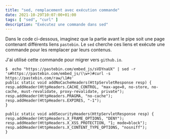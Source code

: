 ```yaml
---
title: "sed, remplacement avec exécution commande"
date: 2021-10-29T10:07:00+01:00
tags: [ "sed", "curl" ]
description: "Exécutez une commande dans sed"
---
```


Dans le code ci-dessous, imaginez que la partie avant le pipe soit une page contenant différents liens `pastebin`. Le `sed` cherche ces liens et exécute une commande pour les remplacer par leurs contenus.

J'ai utilisé cette commande pour migrer vers `github.io`.

```
$  echo "https://pastebin.com/embed_js/sVDYnaUX" | sed -r 's#https://pastebin.com/embed_js/(\w+)#curl -s https://pastebin.com/raw/\1#e'
public static void addNoCacheHeaders(HttpServletResponse resp) {
resp.addHeader(HttpHeaders.CACHE_CONTROL, "max-age=0, no-store, no-cache, must-revalidate, proxy-revalidate, private");
resp.addHeader(HttpHeaders.PRAGMA, "no-cache");
resp.addHeader(HttpHeaders.EXPIRES, "-1");
}

public static void addSecurityHeaders(HttpServletResponse resp) {
resp.addHeader(HttpHeaders.X_FRAME_OPTIONS, "DENY");
resp.addHeader(HttpHeaders.X_XSS_PROTECTION, "1; mode=block");
resp.addHeader(HttpHeaders.X_CONTENT_TYPE_OPTIONS, "nosniff");
}
```
